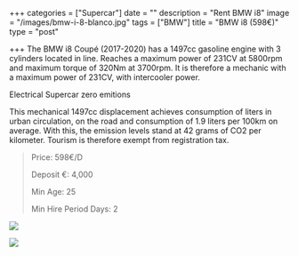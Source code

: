 +++
categories = ["Supercar"]
date = ""
description = "Rent BMW i8"
image = "/images/bmw-i-8-blanco.jpg"
tags = ["BMW"]
title = "BMW i8 (598€)"
type = "post"

+++
The BMW i8 Coupé (2017-2020) has a 1497cc gasoline engine with 3 cylinders located in line. Reaches a maximum power of 231CV at 5800rpm and maximum torque of 320Nm at 3700rpm. It is therefore a mechanic with a maximum power of 231CV, with intercooler power.

Electrical Supercar zero emitions

This mechanical 1497cc displacement achieves consumption of liters in urban circulation, on the road and consumption of 1.9 liters per 100km on average. With this, the emission levels stand at 42 grams of CO2 per kilometer. Tourism is therefore exempt from registration tax.

> Price: 598€/D
>
> Deposit €: 4,000
>
> Min Age: 25
>
> Min Hire Period Days: 2

![](/images/bmw-i8.jpg)

[![](/images/boton.png)](https://supercarmarbella.com/contact/ "Book")